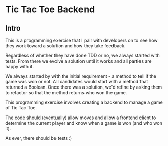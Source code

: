 # Tic Tac Toe Backend

## Intro

This is a programming exercise that I pair with developers on to see how they work toward a solution and how they take feedback.

Regardless of whether they have done TDD or no, we always started with tests.  From there we evolve a solution until it works and all parties are happy with it.

We always started by with the initial requirement - a method to tell if the game was won or not.  All candidates would start with a method that returned a Boolean.  Once there was a solution, we'd refine by asking them to refactor so that the method returns who won the game.

This programming exercise involves creating a backend to manage a game of Tic Tac Toe.

The code should (eventually) allow moves and allow a frontend client to determine the current player and know when a game is won (and who won it).

As ever, there should be tests :)
